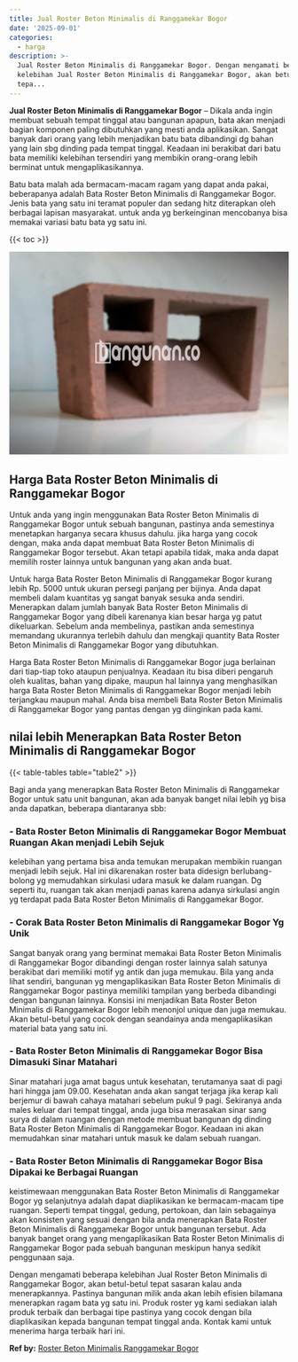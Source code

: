 ```yaml
---
title: Jual Roster Beton Minimalis di Ranggamekar Bogor
date: '2025-09-01'
categories:
  - harga
description: >-
  Jual Roster Beton Minimalis di Ranggamekar Bogor. Dengan mengamati beberapa
  kelebihan Jual Roster Beton Minimalis di Ranggamekar Bogor, akan betul-betul
  tepa...
---
```


**Jual Roster Beton Minimalis di Ranggamekar Bogor** – Dikala anda ingin membuat sebuah tempat tinggal atau bangunan apapun, bata akan menjadi bagian komponen paling dibutuhkan yang mesti anda aplikasikan. Sangat banyak dari orang yang lebih menjadikan batu bata dibandingi dg bahan yang lain sbg dinding pada tempat tinggal. Keadaan ini berakibat dari batu bata memiliki kelebihan tersendiri yang membikin orang-orang lebih berminat untuk mengaplikasikannya.

Batu bata malah ada bermacam-macam ragam yang dapat anda pakai, beberapanya adalah Bata Roster Beton Minimalis di Ranggamekar Bogor. Jenis bata yang satu ini teramat populer dan sedang hitz diterapkan oleh berbagai lapisan masyarakat. untuk anda yg berkeinginan mencobanya bisa memakai variasi batu bata yg satu ini.

{{< toc >}}

![Jual Roster Beton Minimalis di Ranggamekar Bogor](/images/bata-roster-minimalis-35.png)

## Harga Bata Roster Beton Minimalis di Ranggamekar Bogor

Untuk anda yang ingin menggunakan Bata Roster Beton Minimalis di Ranggamekar Bogor untuk sebuah bangunan, pastinya anda semestinya menetapkan harganya secara khusus dahulu. jika harga yang cocok dengan, maka anda dapat membuat Bata Roster Beton Minimalis di Ranggamekar Bogor tersebut. Akan tetapi apabila tidak, maka anda dapat memilih roster lainnya untuk bangunan yang akan anda buat.

Untuk harga Bata Roster Beton Minimalis di Ranggamekar Bogor kurang lebih Rp. 5000 untuk ukuran persegi panjang per bijinya. Anda dapat membeli dalam kuantitas yg sangat banyak sesuka anda sendiri. Menerapkan dalam jumlah banyak Bata Roster Beton Minimalis di Ranggamekar Bogor yang dibeli karenanya kian besar harga yg patut dikeluarkan. Sebelum anda membelinya, pastikan anda semestinya memandang ukurannya terlebih dahulu dan mengkaji quantity Bata Roster Beton Minimalis di Ranggamekar Bogor yang dibutuhkan.

Harga Bata Roster Beton Minimalis di Ranggamekar Bogor juga berlainan dari tiap-tiap toko ataupun penjualnya. Keadaan itu bisa diberi pengaruh oleh kualitas, bahan yang dipake, maupun hal lainnya yang menghasilkan harga Bata Roster Beton Minimalis di Ranggamekar Bogor menjadi lebih terjangkau maupun mahal. Anda bisa membeli Bata Roster Beton Minimalis di Ranggamekar Bogor yang pantas dengan yg diinginkan pada kami.

## nilai lebih Menerapkan Bata Roster Beton Minimalis di Ranggamekar Bogor

{{< table-tables table="table2" >}}

Bagi anda yang menerapkan Bata Roster Beton Minimalis di Ranggamekar Bogor untuk satu unit bangunan, akan ada banyak banget nilai lebih yg bisa anda dapatkan, beberapa diantaranya sbb:

### \- Bata Roster Beton Minimalis di Ranggamekar Bogor Membuat Ruangan Akan menjadi Lebih Sejuk

kelebihan yang pertama bisa anda temukan merupakan membikin ruangan menjadi lebih sejuk. Hal ini dikarenakan roster bata didesign berlubang-bolong yg memudahkan sirkulasi udara masuk ke dalam ruangan. Dg seperti itu, ruangan tak akan menjadi panas karena adanya sirkulasi angin yg terdapat pada Bata Roster Beton Minimalis di Ranggamekar Bogor.

### \- Corak Bata Roster Beton Minimalis di Ranggamekar Bogor Yg Unik

Sangat banyak orang yang berminat memakai Bata Roster Beton Minimalis di Ranggamekar Bogor dibandingi dengan roster lainnya salah satunya berakibat dari memiliki motif yg antik dan juga memukau. Bila yang anda lihat sendiri, bangunan yg mengaplikasikan Bata Roster Beton Minimalis di Ranggamekar Bogor pastinya memiliki tampilan yang berbeda dibandingi dengan bangunan lainnya. Konsisi ini menjadikan Bata Roster Beton Minimalis di Ranggamekar Bogor lebih menonjol unique dan juga memukau. Akan betul-betul yang cocok dengan seandainya anda mengaplikasikan material bata yang satu ini.

### \- Bata Roster Beton Minimalis di Ranggamekar Bogor Bisa Dimasuki Sinar Matahari

Sinar matahari juga amat bagus untuk kesehatan, terutamanya saat di pagi hari hingga jam 09.00. Kesehatan anda akan sangat terjaga jika kerap kali berjemur di bawah cahaya matahari sebelum pukul 9 pagi. Sekiranya anda males keluar dari tempat tinggal, anda juga bisa merasakan sinar sang surya di dalam ruangan dengan metode membuat bangunan dg dinding Bata Roster Beton Minimalis di Ranggamekar Bogor. Keadaan ini akan memudahkan sinar matahari untuk masuk ke dalam sebuah ruangan.

### \- Bata Roster Beton Minimalis di Ranggamekar Bogor Bisa Dipakai ke Berbagai Ruangan

keistimewaan menggunakan Bata Roster Beton Minimalis di Ranggamekar Bogor yg selanjutnya adalah dapat diaplikasikan ke bermacam-macam tipe ruangan. Seperti tempat tinggal, gedung, pertokoan, dan lain sebagainya akan konsisten yang sesuai dengan bila anda menerapkan Bata Roster Beton Minimalis di Ranggamekar Bogor untuk bangunan tersebut. Ada banyak banget orang yang mengaplikasikan Bata Roster Beton Minimalis di Ranggamekar Bogor pada sebuah bangunan meskipun hanya sedikit penggunaan saja.

Dengan mengamati beberapa kelebihan Jual Roster Beton Minimalis di Ranggamekar Bogor, akan betul-betul tepat sasaran kalau anda menerapkannya. Pastinya bangunan milik anda akan lebih efisien bilamana menerapkan ragam bata yg satu ini. Produk roster yg kami sediakan ialah produk terbaik dan berbagai tipe pastinya yang cocok dengan bila diaplikasikan kepada bangunan tempat tinggal anda. Kontak kami untuk menerima harga terbaik hari ini.

**Ref by:** [Roster Beton Minimalis Ranggamekar Bogor](https://id.wikipedia.org/wiki/Roster)

